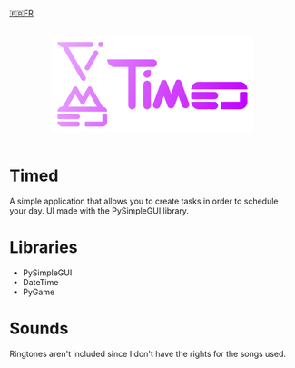 <a href='https://github.com/Zeyko14/Timed/blob/main/README.fr.md'>🇫🇷FR</a>

<br>
<div align='center'>
  <img src="icons/Timed.png" alt="Timed's Logo" style="height: 170px">
</div>
<br>

# Timed
A simple application that allows you to create tasks in order to schedule your day.
UI made with the PySimpleGUI library.
# Libraries
- PySimpleGUI 
- DateTime
- PyGame
# Sounds
Ringtones aren't included since I don't have the rights for the songs used.
